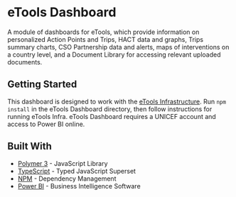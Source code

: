 # eTools Dashboard

A module of dashboards for eTools, which provide information on personalized Action Points and Trips, HACT data and graphs, Trips summary charts, CSO Partnership data and alerts, maps of interventions on a country level, and a Document Library for accessing relevant uploaded documents.

## Getting Started
This dashboard is designed to work with the [eTools Infrastructure](https://github.com/unicef/etools-infra "eTools Infra"). Run `npm install` in the eTools Dashboard directory, then follow instructions for running eTools Infra. eTools Dashboard requires a UNICEF account and access to Power BI online.

## Built With

*   [Polymer 3](https://polymer-library.polymer-project.org/) - JavaScript Library
*   [TypeScript](https://www.typescriptlang.org/) - Typed JavaScript Superset
*   [NPM](https://npmjs.org/) - Dependency Management
*   [Power BI](https://powerbi.microsoft.com/) - Business Intelligence Software